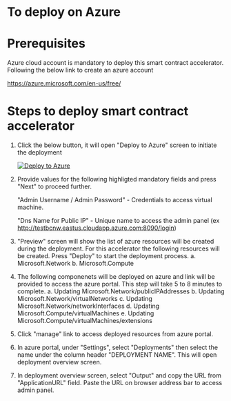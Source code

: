 # To deploy on Azure

Prerequisites
=============
Azure cloud account is mandatory to deploy this smart contract accelerator. Following the below link to create an azure account 

https://azure.microsoft.com/en-us/free/


Steps to deploy smart contract accelerator
==========================================

1. Click the below button, it will open "Deploy to Azure" screen to initiate the deployment

    [![Deploy to Azure](https://azuredeploy.net/deploybutton.png)](https://azuredeploy.net/) 

2. Provide values for the following highligted mandatory fields and press "Next" to proceed further.
   
    "Admin Username / Admin Password" - Credentials to access virtual machine.
    
    "Dns Name for Public IP" - Unique name to access the admin panel 
    (ex http://testbcnw.eastus.cloudapp.azure.com:8090/login) 

3. "Preview" screen will show the list of azure resources will be created during the deployment. For this accelerator the following resources will be created. Press "Deploy" to start the deployment process.
    a. Microsoft.Network
    b. Microsoft.Compute

4. The following componenets will be deployed on azure and link will be provided to access the azure portal. This step will take 5 to 8 minutes to complete.
    a. Updating Microsoft.Network/publicIPAddresses
    b. Updating Microsoft.Network/virtualNetworks
    c. Updating Microsoft.Network/networkInterfaces
    d. Updating Microsoft.Compute/virtualMachines
    e. Updating Microsoft.Compute/virtualMachines/extensions 

5. Click "manage" link to access deployed resources from azure portal.

6. In azure portal, under "Settings", select "Deployments" then select the name under the column header "DEPLOYMENT NAME". This will open deployment overview screen.

7. In deployment overview screen, select "Output" and copy the URL from "ApplicationURL" field. Paste the URL on browser address bar to access admin panel.










